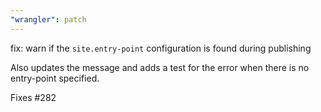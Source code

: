 ```yaml
---
"wrangler": patch
---
```


fix: warn if the `site.entry-point` configuration is found during publishing

Also updates the message and adds a test for the error when there is no entry-point specified.

Fixes #282
